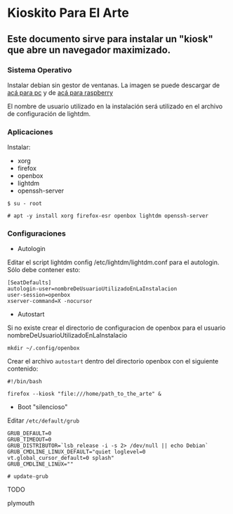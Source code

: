 # Kioskito Para El Arte

## Este documento sirve para instalar un "kiosk" que abre un navegador maximizado.

### Sistema Operativo

Instalar debian sin gestor de ventanas. La imagen se puede descargar de [acá para pc](https://cdimage.debian.org/debian-cd/current/amd64/iso-cd/debian-11.2.0-amd64-netinst.iso) y de [acá para raspberry](https://downloads.raspberrypi.org/raspios_lite_armhf/images/raspios_lite_armhf-2022-01-28/2022-01-28-raspios-bullseye-armhf-lite.zip)

El nombre de usuario utilizado en la instalación será utilizado en el archivo de configuración de lightdm.



### Aplicaciones

Instalar: 
  - xorg 
  - firefox 
  - openbox 
  - lightdm
  - openssh-server

`$ su - root`

`# apt -y install xorg firefox-esr openbox lightdm openssh-server`


### Configuraciones

- Autologin 

Editar el script lightdm config /etc/lightdm/lightdm.conf para el autologin. Sólo debe contener esto:
```
[SeatDefaults]
autologin-user=nombreDeUsuarioUtilizadoEnLaInstalacion
user-session=openbox
xserver-command=X -nocursor
```

- Autostart

Si no existe crear el directorio de configuracion de openbox para el usuario nombreDeUsuarioUtilizadoEnLaInstalacio

`mkdir ~/.config/openbox`

Crear el archivo `autostart` dentro del directorio openbox con el siguiente contenido:

```
#!/bin/bash

firefox --kiosk "file:///home/path_to_the_arte" &

```

- Boot "silencioso"

Editar `/etc/default/grub` 

```
GRUB_DEFAULT=0
GRUB_TIMEOUT=0
GRUB_DISTRIBUTOR=`lsb_release -i -s 2> /dev/null || echo Debian`
GRUB_CMDLINE_LINUX_DEFAULT="quiet loglevel=0 vt.global_cursor_default=0 splash"
GRUB_CMDLINE_LINUX=""
```
`# update-grub`


TODO

plymouth

